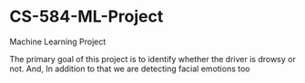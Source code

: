 # CS-584-ML-Project
Machine Learning Project


The primary goal of this project is to  identify whether the driver is  drowsy or not. And, In addition to that we are detecting facial emotions too
